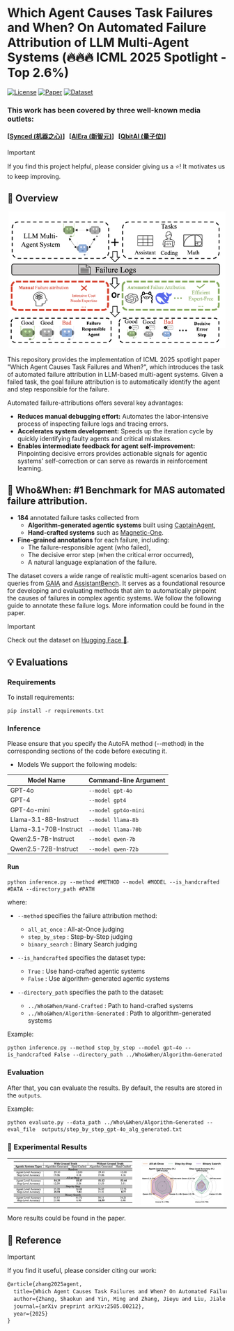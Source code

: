 # Which Agent Causes Task Failures and When? On Automated Failure Attribution of LLM Multi-Agent Systems (🔥🔥🔥 ICML 2025 Spotlight - Top 2.6%)
[![License](https://img.shields.io/badge/License-MIT-blue?style=flat-square)](LICENSE)
[![Paper](https://img.shields.io/badge/Paper-arXiv-red?style=flat-square&logo=arxiv)](https://arxiv.org/pdf/2505.00212)
[![Dataset](https://img.shields.io/badge/Dataset-HuggingFace-yellow?style=flat-square&logo=huggingface)](https://huggingface.co/datasets/Kevin355/Who_and_When)


### This work has been covered by three well-known media outlets: 
#### [[Synced (机器之心)](https://mp.weixin.qq.com/s/etweZ18bWWVz7thglMdGXA)]&nbsp;&nbsp;&nbsp;[[AIEra (新智元)](https://mp.weixin.qq.com/s/dIhJj6Z6WmBAobM3Ay1YjQ)]&nbsp;&nbsp;&nbsp;[[QbitAI (量子位)](https://mp.weixin.qq.com/s/6bmoyg2Pho28rYzgjdbFYA)]


> [!IMPORTANT]
> If you find this project helpful, please consider giving us a ⭐️! It motivates us to keep improving.


## 🧐 Overview

<div align="center">
    <img src="assets/overview.png" alt="overview" width="500">
</div>

This repository provides the implementation of ICML 2025 spotlight paper "Which Agent Causes Task Failures and When?", which introduces the task of automated failure attribution in LLM-based multi-agent systems. Given a failed task, the goal failure attribution is to automatically identify the agent and step responsible for the failure.

Automated failure-attributions offers several key advantages:

- **Reduces manual debugging effort:** Automates the labor-intensive process of inspecting failure logs and tracing errors.
- **Accelerates system development:** Speeds up the iteration cycle by quickly identifying faulty agents and critical mistakes.
- **Enables intermediate feedback for agent self-improvement:** Pinpointing decisive errors provides actionable signals for agentic systems' self-correction or can serve as rewards in reinforcement learning.


## 🔧 Who&When: #1 Benchmark for MAS **automated failure attribution.**

- **184** annotated failure tasks collected from
  - **Algorithm-generated agentic systems** built using [CaptainAgent](https://docs.ag2.ai/latest/docs/use-cases/notebooks/notebooks/agentchat_captainagent/),
  - **Hand-crafted systems** such as [Magnetic-One](https://www.microsoft.com/en-us/research/articles/magentic-one-a-generalist-multi-agent-system-for-solving-complex-tasks/).
- **Fine-grained annotations** for each failure, including:
  - The failure-responsible agent (who failed),
  - The decisive error step (when the critical error occurred),
  - A natural language explanation of the failure.

The dataset covers a wide range of realistic multi-agent scenarios based on queries from [GAIA](https://huggingface.co/gaia-benchmark) and [AssistantBench](https://assistantbench.github.io/). It serves as a foundational resource for developing and evaluating methods that aim to automatically pinpoint the causes of failures in complex agentic systems. We follow the following guide to annotate these failure logs. More information could be found in the paper. 

> [!IMPORTANT]
> Check out the dataset on [Hugging Face 🤗](https://huggingface.co/datasets/Kevin355/Who_and_When).

## 💡 Evaluations

### Requirements

To install requirements:

```
pip install -r requirements.txt
```

### Inference
Please ensure that you specify the AutoFA method (--method) in the corresponding sections of the code before executing it.

- Models
We support the following models:

| Model Name               | Command-line Argument |
|---------------------------|------------------------|
| GPT-4o                    | `--model gpt-4o`        |
| GPT-4                     | `--model gpt4`          |
| GPT-4o-mini               | `--model gpt4o-mini`    |
| Llama-3.1-8B-Instruct     | `--model llama-8b`      |
| Llama-3.1-70B-Instruct    | `--model llama-70b`     |
| Qwen2.5-7B-Instruct       | `--model qwen-7b`       |
| Qwen2.5-72B-Instruct      | `--model qwen-72b`      |

#### Run

```
python inference.py --method #METHOD --model #MODEL --is_handcrafted #DATA --directory_path #PATH
```

where:
- `--method` specifies the failure attribution method:
  - `all_at_once` : All-at-Once judging
  - `step_by_step` : Step-by-Step judging
  - `binary_search` : Binary Search judging

- `--is_handcrafted` specifies the dataset type:
  - `True` : Use hand-crafted agentic systems
  - `False` : Use algorithm-generated agentic systems

- `--directory_path` specifies the path to the dataset:
  - `../Who&When/Hand-Crafted` : Path to hand-crafted systems
  - `../Who&When/Algorithm-Generated` : Path to algorithm-generated systems

Example:

```
python inference.py --method step_by_step --model gpt-4o --is_handcrafted False --directory_path ../Who&When/Algorithm-Generated
```

### Evaluation

After that, you can evaluate the results. By default, the results are stored in the `outputs`.

Example:
```
python evaluate.py --data_path ../Who\&When/Algorithm-Generated --eval_file  outputs/step_by_step_gpt-4o_alg_generated.txt
```

### 🧪 Experimental Results
<table>
<tr>
<td align="center">
<img src="assets/main_exp.png" alt="Main Experiment" width="600">
</td>
<td align="center">
<img src="assets/abla_model.png" alt="Ablation Model" width="400">
</td>
</tr>
</table>

More results could be found in the paper.

## 📖 Reference
> [!IMPORTANT]
> If you find it useful, please consider citing our work:

```md
@article{zhang2025agent,
  title={Which Agent Causes Task Failures and When? On Automated Failure Attribution of LLM Multi-Agent Systems},
  author={Zhang, Shaokun and Yin, Ming and Zhang, Jieyu and Liu, Jiale and Han, Zhiguang and Zhang, Jingyang and Li, Beibin and Wang, Chi and Wang, Huazheng and Chen, Yiran and others},
  journal={arXiv preprint arXiv:2505.00212},
  year={2025}
}
```